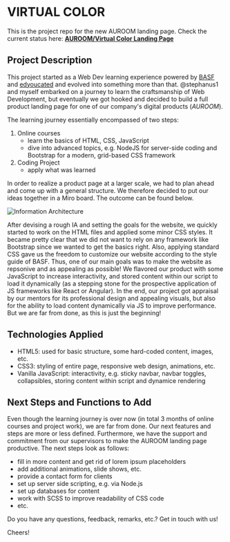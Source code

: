 # VIRTUAL COLOR

This is the project repo for the new AUROOM landing page. Check the current status here:
**[AUROOM/Virtual Color Landing Page](https://github.com/chrizzlekicks/virtualcolor/deployments/activity_log?environment=github-pages)**

## Project Description

This project started as a Web Dev learning experience powered by [BASF](www.basf.com) and [edyoucated](www.edyoucated.org) and evolved into something more than that. @stephanus1 and myself embarked on a journey to learn the craftsmanship of Web Development, but eventually we got hooked and decided to build a full product landing page for one of our company's digital products (_AUROOM_).

The learning journey essentially encompassed of two steps:
1. Online courses
    * learn the basics of HTML, CSS, JavaScript
    * dive into advanced topics, e.g. NodeJS for server-side coding and Bootstrap for a modern, grid-based CSS framework
2. Coding Project
    * apply what was learned

In order to realize a product page at a larger scale, we had to plan ahead and come up with a general structure. We therefore decided to put our ideas together in a Miro board. The outcome can be found below.

![Information Architecture](./virtualcolor/img/AUROOM_Landing_Page-Information_Architecture.jpg)

After devising a rough IA and setting the goals for the website, we quickly started to work on the HTML files and applied some minor CSS styles. It became pretty clear that we did not want to rely on any framework like Bootstrap since we wanted to get the basics right. Also, applying standard CSS gave us the freedom to customize our website according to the style guide of BASF. Thus, one of our main goals was to make the website as repsonive and as appealing as possible! We flavored our product with some JavaScript to increase interactivity, and stored content within our script to load it dynamically (as a stepping stone for the prospective application of JS frameworks like React or Angular). In the end, our project got appraisal by our mentors for its professional design and appealing visuals, but also for the ability to load content dynamically via JS to improve performance. But we are far from done, as this is just the beginning!

## Technologies Applied

* HTML5: used for basic structure, some hard-coded content, images, etc.
* CSS3: styling of entire page, responsive web design, animations, etc.
* Vanilla JavaScript: interactivity, e.g. sticky navbar, navbar toggles, collapsibles, storing content within script and dynamice rendering

## Next Steps and Functions to Add

Even though the learning journey is over now (in total 3 months of online courses and project work), we are far from done. Our next features and steps are more or less defined. Furthermore, we have the support and commitment from our supervisors to make the AUROOM landing page productive. The next steps look as follows:

* fill in more content and get rid of lorem ipsum placeholders
* add additional animations, slide shows, etc.
* provide a contact form for clients
* set up server side scripting, e.g. via Node.js
* set up databases for content
* work with SCSS to improve readability of CSS code
* etc.

Do you have any questions, feedback, remarks, etc.? Get in touch with us!

Cheers!